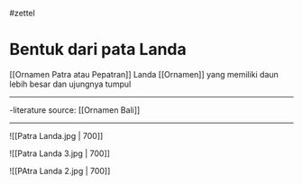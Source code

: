 #zettel
# Bentuk dari pata Landa
[[Ornamen Patra atau Pepatran]] Landa [[Ornamen]] yang memiliki daun lebih besar dan ujungnya tumpul

---

-literature source: [[Ornamen Bali]]

---



![[Patra Landa.jpg | 700]]



![[Patra Landa 3.jpg | 700]]





![[PAtra Landa 2.jpg | 700]]